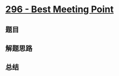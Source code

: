 # [296 - Best Meeting Point](https://leetcode.com/problems/best-meeting-point/)

## 题目


## 解题思路


## 总结


